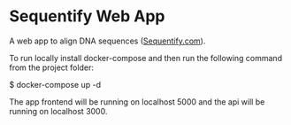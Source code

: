 # Sequentify Web App
A web app to align DNA sequences ([Sequentify.com](http://sequentify.com/)).

To run locally install docker-compose and then run the following command from the project folder:

$ docker-compose up -d

The app frontend will be running on localhost 5000 and the api will be running on localhost 3000.
